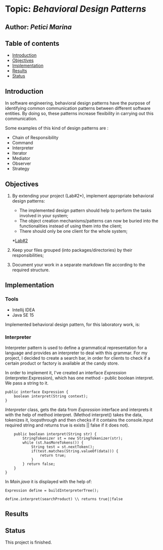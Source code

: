 # Topic: *Behavioral Design Patterns*
## Author: *Petici Marina*

## Table of contents
* [Introduction](#introduction)
* [Objectives](#objectives)
* [Implementation](#implementation)
* [Results](#results)
* [Status](#status)

## Introduction

In software engineering, behavioral design patterns have the purpose of identifying common communication patterns between different software entities. By doing so, these patterns increase flexibility in carrying out this communication.

Some examples of this kind of design patterns are :

* Chain of Responsibility
* Command
* Interpreter
* Iterator
* Mediator
* Observer
* Strategy
   
## Objectives

1. By extending your project (Lab#2*), implement appropriate behavioral design patterns:

    * The implemented design pattern should help to perform the tasks involved in your system;
    * The object creation mechanisms/patterns can now be buried into the functionalities instead of using them into the client;
    * There should only be one client for the whole system;

    *[Lab#2](https://github.com/marina01p/SDTM-Labs/tree/main/Lab%232)
  
2. Keep your files grouped (into packages/directories) by their responsibilities;

3. Document your work in a separate markdown file according to the required structure.


## Implementation

### Tools

* Intellij IDEA
* Java SE 15

Implemented behavioral design pattern, for this laboratory work, is:

### Interpreter

Interpreter pattern is used to define a grammatical representation for a language and provides an interpreter to deal with this grammar.
For my project, I decided to create a search bar, in order for clients to check if a certain product or factory is available at the candy store.

In order to implement it, I've created an interface *Expression* (interpreter.Expression), which has one method - public boolean interpret. We pass a string to it.
```
public interface Expression {
    boolean interpret(String context);
}
```
*Interpreter* class, gets the data from *Expression* interface and interprets it 
with the help of method interpret. (Method interpret() takes the data, tokenizes it, loopsthrough and then checks
if it contains the console.input required string and returns true is exists || false if it does not).

```
    public boolean interpret(String str) {
        StringTokenizer st = new StringTokenizer(str);
        while (st.hasMoreTokens()) {
            String test = st.nextToken();
            if(test.matches(String.valueOf(data))) {
                return true;
            }
        } return false;
    }
}
```

In *Main.java* it is displayed with the help of:
```
Expression define = buildInterpreterTree();
```

```
define.interpret(searchProduct) \\ returns true||false
```
## Results


## Status
This project is finished.
